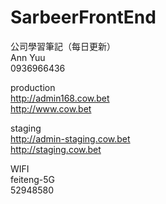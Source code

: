 # SarbeerFrontEnd
公司學習筆記（每日更新）<br />
Ann Yuu<br />
0936966436<br />

production<br />
http://admin168.cow.bet<br />
http://www.cow.bet<br />

staging<br />
http://admin-staging.cow.bet<br />
http://staging.cow.bet<br />

WIFI<br />
feiteng-5G<br />
52948580<br />
